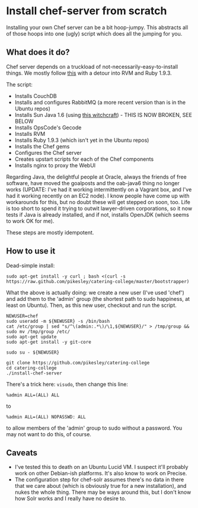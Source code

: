 Install chef-server from scratch
================================

Installing your own Chef server can be a bit hoop-jumpy. This abstracts all of those hoops into one (ugly) script which does all the jumping for you.

What does it do?
----------------

Chef server depends on a truckload of not-necessarily-easy-to-install things. We mostly follow [this](http://wiki.opscode.com/display/chef/Installing+Chef+Server+Manually) with a detour into RVM and Ruby 1.9.3.

The script:

+ Installs CouchDB
+ Installs and configures RabbitMQ (a more recent version than is in the Ubuntu repos)
+ Installs Sun Java 1.6 (using [this witchcraft](https://github.com/flexiondotorg/oab-java6)) - THIS IS NOW BROKEN, SEE BELOW
+ Installs OpsCode's Gecode
+ Installs RVM
+ Installs Ruby 1.9.3 (which isn't yet in the Ubuntu repos)
+ Installs the Chef gems
+ Configures the Chef server
+ Creates upstart scripts for each of the Chef components
+ Installs nginx to proxy the WebUI

Regarding Java, the delightful people at Oracle, always the friends of free software, have moved the goalposts and the oab-java6 thing no longer works (UPDATE: I've had it working intermittently on a Vagrant box, and I've had it working recently on an EC2 node). I know people have come up with workarounds for this, but no doubt these will get stepped on soon, too. Life is too short to spend it trying to outwit lawyer-driven corporations, so it now tests if Java is already installed, and if not, installs OpenJDK (which seems to work OK for me).

These steps are mostly idempotent.

How to use it
-------------

Dead-simple install:

    sudo apt-get install -y curl ; bash <(curl -s https://raw.github.com/pikesley/catering-college/master/bootstrapper) 

What the above is actually doing: we create a new user (I've used 'chef') and add them to the 'admin' group (the shortest path to sudo happiness, at least on Ubuntu). Then, as this new user, checkout and run the script.

    NEWUSER=chef
    sudo useradd -m ${NEWUSER} -s /bin/bash
    cat /etc/group | sed "s/^\(admin:.*\)/\1,${NEWUSER}/" > /tmp/group && sudo mv /tmp/group /etc/
    sudo apt-get update
    sudo apt-get install -y git-core

    sudo su - ${NEWUSER} 

    git clone https://github.com/pikesley/catering-college
    cd catering-college
    ./install-chef-server

There's a trick here: `visudo`, then change this line:

    %admin ALL=(ALL) ALL

to

    %admin ALL=(ALL) NOPASSWD: ALL

to allow members of the 'admin' group to sudo without a password. You may not want to do this, of course.

Caveats
-------

+ I've tested this to death on an Ubuntu Lucid VM. I suspect it'll probably work on other Debian-ish platforms. It's also know to work on Precise.
+ The configuration step for chef-solr assumes there's no data in there that we care about (which is obviously true for a new installation), and nukes the whole thing. There may be ways around this, but I don't know how Solr works and I really have no desire to.


